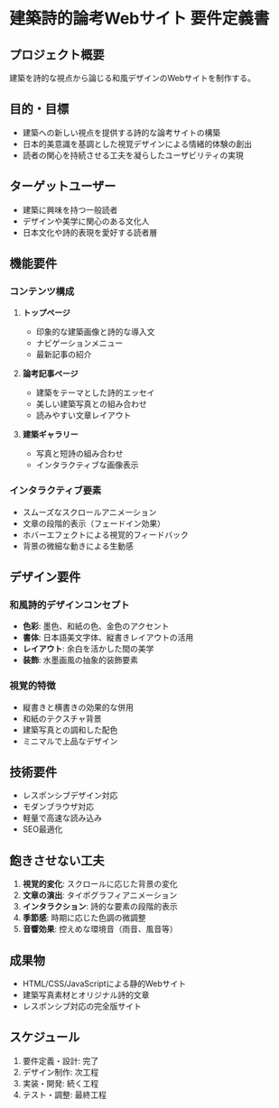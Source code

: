 # 建築詩的論考Webサイト 要件定義書

## プロジェクト概要
建築を詩的な視点から論じる和風デザインのWebサイトを制作する。

## 目的・目標
- 建築への新しい視点を提供する詩的な論考サイトの構築
- 日本的美意識を基調とした視覚デザインによる情緒的体験の創出
- 読者の関心を持続させる工夫を凝らしたユーザビリティの実現

## ターゲットユーザー
- 建築に興味を持つ一般読者
- デザインや美学に関心のある文化人
- 日本文化や詩的表現を愛好する読者層

## 機能要件

### コンテンツ構成
1. **トップページ**
   - 印象的な建築画像と詩的な導入文
   - ナビゲーションメニュー
   - 最新記事の紹介

2. **論考記事ページ**
   - 建築をテーマとした詩的エッセイ
   - 美しい建築写真との組み合わせ
   - 読みやすい文章レイアウト

3. **建築ギャラリー**
   - 写真と短詩の組み合わせ
   - インタラクティブな画像表示

### インタラクティブ要素
- スムーズなスクロールアニメーション
- 文章の段階的表示（フェードイン効果）
- ホバーエフェクトによる視覚的フィードバック
- 背景の微細な動きによる生動感

## デザイン要件

### 和風詩的デザインコンセプト
- **色彩**: 墨色、和紙の色、金色のアクセント
- **書体**: 日本語美文字体、縦書きレイアウトの活用
- **レイアウト**: 余白を活かした間の美学
- **装飾**: 水墨画風の抽象的装飾要素

### 視覚的特徴
- 縦書きと横書きの効果的な併用
- 和紙のテクスチャ背景
- 建築写真との調和した配色
- ミニマルで上品なデザイン

## 技術要件
- レスポンシブデザイン対応
- モダンブラウザ対応
- 軽量で高速な読み込み
- SEO最適化

## 飽きさせない工夫
1. **視覚的変化**: スクロールに応じた背景の変化
2. **文章の演出**: タイポグラフィアニメーション
3. **インタラクション**: 詩的な要素の段階的表示
4. **季節感**: 時期に応じた色調の微調整
5. **音響効果**: 控えめな環境音（雨音、風音等）

## 成果物
- HTML/CSS/JavaScriptによる静的Webサイト
- 建築写真素材とオリジナル詩的文章
- レスポンシブ対応の完全版サイト

## スケジュール
1. 要件定義・設計: 完了
2. デザイン制作: 次工程
3. 実装・開発: 続く工程
4. テスト・調整: 最終工程